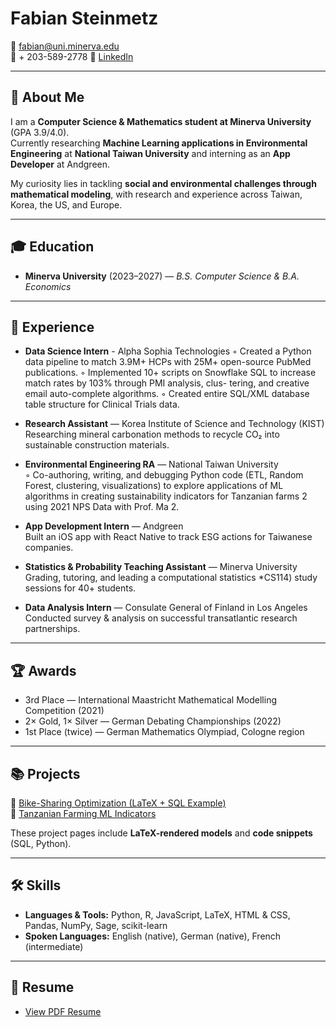 # Fabian Steinmetz

📧 fabian@uni.minerva.edu  
📱 + 203-589-2778
💼 [LinkedIn](https://linkedin.com/in/fabian-steinmetz-224830263) 

---

## 🚀 About Me
I am a **Computer Science & Mathematics student at Minerva University** (GPA 3.9/4.0).  
Currently researching **Machine Learning applications in Environmental Engineering** at **National Taiwan University** and interning as an **App Developer** at Andgreen.  

My curiosity lies in tackling **social and environmental challenges through mathematical modeling**, with research and experience across Taiwan, Korea, the US, and Europe.  

---

## 🎓 Education
- **Minerva University** (2023–2027) — *B.S. Computer Science & B.A. Economics*  


---

## 💼 Experience
- **Data Science Intern** - Alpha Sophia Technologies
◦ Created a Python data pipeline to match 3.9M+ HCPs with 25M+ open-source PubMed publications.
◦ Implemented 10+ scripts on Snowflake SQL to increase match rates by 103% through PMI analysis, clus-
tering, and creative email auto-complete algorithms.
◦ Created entire SQL/XML database table structure for Clinical Trials data.
- **Research Assistant** — Korea Institute of Science and Technology (KIST)  
  Researching mineral carbonation methods to recycle CO₂ into sustainable construction materials.  

- **Environmental Engineering RA** — National Taiwan University  
  ◦ Co-authoring, writing, and debugging Python code (ETL, Random Forest, clustering, visualizations) to
explore applications of ML algorithms in creating sustainability indicators for Tanzanian farms 2 using
2021 NPS Data with Prof. Ma 2.

- **App Development Intern** — Andgreen  
  Built an iOS app with React Native to track ESG actions for Taiwanese companies.  

- **Statistics & Probability Teaching Assistant** — Minerva University  
  Grading, tutoring, and leading a computational statistics *CS114) study sessions for 40+ students.  

- **Data Analysis Intern** — Consulate General of Finland in Los Angeles  
  Conducted survey & analysis on successful transatlantic research partnerships.  

---

## 🏆 Awards
- 3rd Place — International Maastricht Mathematical Modelling Competition (2021)  
- 2× Gold, 1× Silver — German Debating Championships (2022)  
- 1st Place (twice) — German Mathematics Olympiad, Cologne region  

---

## 📚 Projects
🔹 [Bike-Sharing Optimization (LaTeX + SQL Example)](./projects/bike-sharing.md)  
🔹 [Tanzanian Farming ML Indicators](./projects/farming-ml.md)  

These project pages include **LaTeX-rendered models** and **code snippets** (SQL, Python).  

---

## 🛠 Skills
- **Languages & Tools:** Python, R, JavaScript, LaTeX, HTML & CSS, Pandas, NumPy, Sage, scikit-learn  
- **Spoken Languages:** English (native), German (native), French (intermediate)  

---

## 📄 Resume
- [View PDF Resume](./Resume_Fabian_Steinmetz.pdf)  
